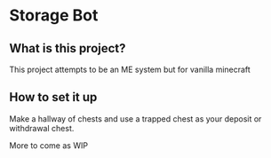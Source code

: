 # Storage Bot

## What is this project?
This project attempts to be an ME system but for vanilla minecraft

## How to set it up

Make a hallway of chests and use a trapped chest as your deposit or withdrawal chest.

More to come as WIP